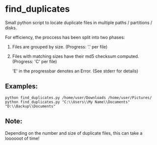 # find_duplicates
Small python script to locate duplicate files in multiple paths / partitions / disks.

For efficiency, the proccess has been split into two phases:

1. Files are grouped by size. (Progress: '.' per file)
1. Files with matching sizes have their md5 checksum computed. (Progress: 'C' per file) 

    'E' in the progressbar denotes an Error. (See stderr for details)

## Examples:
	python find_duplicates.py /home/user/Downloads /home/user/Pictures/
	python find_duplicates.py "C:\\Users\\My Name\\Documents" "D:\\Backup\\Documents"

 ## Note:
 Depending on the number and size of duplicate files, this can take a loooooot of time!
